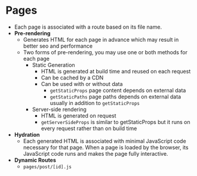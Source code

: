 # Pages

- Each page is associated with a route based on its file name.
- **Pre-rendering**
  - Generates HTML for each page in advance which may result in better seo and performance
  - Two forms of pre-rendering, you may use one or both methods for each page
    - Static Generation
      - HTML is generated at build time and reused on each request
      - Can be cached by a CDN
      - Can be used with or without data
        - `getStaticProps` page content depends on external data
        - `getStaticPaths` page paths depends on external data usually in addition to `getStaticProps`
    - Server-side rendering
      - HTML is generated on request
      - `getServerSideProps` is similar to getStaticProps but it runs on every request rather than on build time
- **Hydration**
  - Each generated HTML is associated with minimal JavaScript code necessary for that page. When a page is loaded by the browser, its JavaScript code runs and makes the page fully interactive.
- **Dynamic Routes**
  - `pages/post/[id].js`
